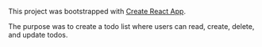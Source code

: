 This project was bootstrapped with [Create React App](https://github.com/facebookincubator/create-react-app).

The purpose was to create a todo list where users can read, create, delete, and update todos.
